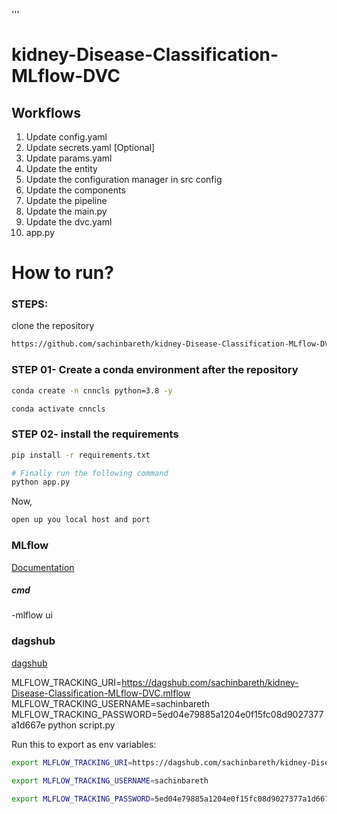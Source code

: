 '''
# kidney-Disease-Classification-MLflow-DVC


## Workflows
1. Update config.yaml
2. Update secrets.yaml [Optional]
3. Update params.yaml
4. Update the entity
5. Update the configuration manager in src config
6. Update the components
7. Update the pipeline
8. Update the main.py
9. Update the dvc.yaml
10. app.py


# How to run?

### STEPS:
clone the repository

```bash
https://github.com/sachinbareth/kidney-Disease-Classification-MLflow-DVC
```

### STEP 01- Create a conda environment after the repository

```bash
conda create -n cnncls python=3.8 -y
```
```bash
conda activate cnncls
```
### STEP 02- install the requirements
```bash
pip install -r requirements.txt
```





```bash
# Finally run the following command
python app.py
```
Now,
```bash
open up you local host and port
```
### MLflow
[Documentation](https://mlflow.org/docs/latest/index.html)



##### cmd
-mlflow ui
### dagshub
[dagshub](https://dagshub.com)

MLFLOW_TRACKING_URI=https://dagshub.com/sachinbareth/kidney-Disease-Classification-MLflow-DVC.mlflow
MLFLOW_TRACKING_USERNAME=sachinbareth
MLFLOW_TRACKING_PASSWORD=5ed04e79885a1204e0f15fc08d9027377a1d667e
python script.py

Run this to export as env variables:

```bash
export MLFLOW_TRACKING_URI=https://dagshub.com/sachinbareth/kidney-Disease-Classification-MLflow-DVC.mlflow

export MLFLOW_TRACKING_USERNAME=sachinbareth 

export MLFLOW_TRACKING_PASSWORD=5ed04e79885a1204e0f15fc08d9027377a1d667e
```